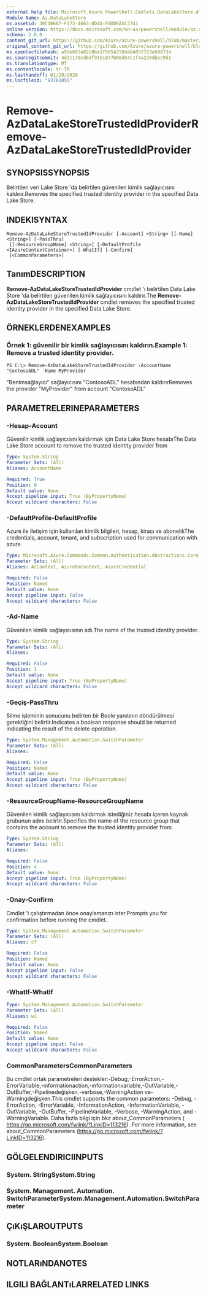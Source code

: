 ```yaml
---
external help file: Microsoft.Azure.PowerShell.Cmdlets.DataLakeStore.dll-Help.xml
Module Name: Az.DataLakeStore
ms.assetid: 30C10687-F172-4663-8D4A-F0DDEA5C3741
online version: https://docs.microsoft.com/en-us/powershell/module/az.datalakestore/remove-azdatalakestoretrustedidprovider
schema: 2.0.0
content_git_url: https://github.com/Azure/azure-powershell/blob/master/src/DataLakeStore/DataLakeStore/help/Remove-AzDataLakeStoreTrustedIdProvider.md
original_content_git_url: https://github.com/Azure/azure-powershell/blob/master/src/DataLakeStore/DataLakeStore/help/Remove-AzDataLakeStoreTrustedIdProvider.md
ms.openlocfilehash: a93eb93a02c0ba1f5654258da0405f723e69873d
ms.sourcegitcommit: 4d2c178cd6df9151877b08d54c1f4a228dbec9d1
ms.translationtype: MT
ms.contentlocale: tr-TR
ms.lasthandoff: 01/29/2020
ms.locfileid: "93761055"
---
```

# <span data-ttu-id="e3bd7-101">Remove-AzDataLakeStoreTrustedIdProvider</span><span class="sxs-lookup"><span data-stu-id="e3bd7-101">Remove-AzDataLakeStoreTrustedIdProvider</span></span>

## <span data-ttu-id="e3bd7-102">SYNOPSIS</span><span class="sxs-lookup"><span data-stu-id="e3bd7-102">SYNOPSIS</span></span>
<span data-ttu-id="e3bd7-103">Belirtilen veri Lake Store 'da belirtilen güvenilen kimlik sağlayıcısını kaldırır.</span><span class="sxs-lookup"><span data-stu-id="e3bd7-103">Removes the specified trusted identity provider in the specified Data Lake Store.</span></span>

## <span data-ttu-id="e3bd7-104">INDEKI</span><span class="sxs-lookup"><span data-stu-id="e3bd7-104">SYNTAX</span></span>

```
Remove-AzDataLakeStoreTrustedIdProvider [-Account] <String> [[-Name] <String>] [-PassThru]
 [[-ResourceGroupName] <String>] [-DefaultProfile <IAzureContextContainer>] [-WhatIf] [-Confirm]
 [<CommonParameters>]
```

## <span data-ttu-id="e3bd7-105">Tanım</span><span class="sxs-lookup"><span data-stu-id="e3bd7-105">DESCRIPTION</span></span>
<span data-ttu-id="e3bd7-106">**Remove-AzDataLakeStoreTrustedIdProvider** cmdlet 'ı belirtilen Data Lake Store 'da belirtilen güvenilen kimlik sağlayıcısını kaldırır.</span><span class="sxs-lookup"><span data-stu-id="e3bd7-106">The **Remove-AzDataLakeStoreTrustedIdProvider** cmdlet removes the specified trusted identity provider in the specified Data Lake Store.</span></span>

## <span data-ttu-id="e3bd7-107">ÖRNEKLERDEN</span><span class="sxs-lookup"><span data-stu-id="e3bd7-107">EXAMPLES</span></span>

### <span data-ttu-id="e3bd7-108">Örnek 1: güvenilir bir kimlik sağlayıcısını kaldırın.</span><span class="sxs-lookup"><span data-stu-id="e3bd7-108">Example 1: Remove a trusted identity provider.</span></span>
```
PS C:\> Remove-AzDataLakeStoreTrustedIdProvider -AccountName "ContosoADL" -Name MyProvider
```

<span data-ttu-id="e3bd7-109">"Benimsağlayıcı" sağlayıcısını "ContosoADL" hesabından kaldırır</span><span class="sxs-lookup"><span data-stu-id="e3bd7-109">Removes the provider "MyProvider" from account "ContosoADL"</span></span>

## <span data-ttu-id="e3bd7-110">PARAMETRELERINE</span><span class="sxs-lookup"><span data-stu-id="e3bd7-110">PARAMETERS</span></span>

### <span data-ttu-id="e3bd7-111">-Hesap</span><span class="sxs-lookup"><span data-stu-id="e3bd7-111">-Account</span></span>
<span data-ttu-id="e3bd7-112">Güvenilir kimlik sağlayıcısını kaldırmak için Data Lake Store hesabı</span><span class="sxs-lookup"><span data-stu-id="e3bd7-112">The Data Lake Store account to remove the trusted identity provider from</span></span>

```yaml
Type: System.String
Parameter Sets: (All)
Aliases: AccountName

Required: True
Position: 0
Default value: None
Accept pipeline input: True (ByPropertyName)
Accept wildcard characters: False
```

### <span data-ttu-id="e3bd7-113">-DefaultProfile</span><span class="sxs-lookup"><span data-stu-id="e3bd7-113">-DefaultProfile</span></span>
<span data-ttu-id="e3bd7-114">Azure ile iletişim için kullanılan kimlik bilgileri, hesap, kiracı ve abonelik</span><span class="sxs-lookup"><span data-stu-id="e3bd7-114">The credentials, account, tenant, and subscription used for communication with azure</span></span>

```yaml
Type: Microsoft.Azure.Commands.Common.Authentication.Abstractions.Core.IAzureContextContainer
Parameter Sets: (All)
Aliases: AzContext, AzureRmContext, AzureCredential

Required: False
Position: Named
Default value: None
Accept pipeline input: False
Accept wildcard characters: False
```

### <span data-ttu-id="e3bd7-115">-Ad</span><span class="sxs-lookup"><span data-stu-id="e3bd7-115">-Name</span></span>
<span data-ttu-id="e3bd7-116">Güvenilen kimlik sağlayıcısının adı.</span><span class="sxs-lookup"><span data-stu-id="e3bd7-116">The name of the trusted identity provider.</span></span>

```yaml
Type: System.String
Parameter Sets: (All)
Aliases:

Required: False
Position: 1
Default value: None
Accept pipeline input: True (ByPropertyName)
Accept wildcard characters: False
```

### <span data-ttu-id="e3bd7-117">-Geçiş</span><span class="sxs-lookup"><span data-stu-id="e3bd7-117">-PassThru</span></span>
<span data-ttu-id="e3bd7-118">Silme işleminin sonucunu belirten bir Boole yanıtının döndürülmesi gerektiğini belirtir.</span><span class="sxs-lookup"><span data-stu-id="e3bd7-118">Indicates a boolean response should be returned indicating the result of the delete operation.</span></span>

```yaml
Type: System.Management.Automation.SwitchParameter
Parameter Sets: (All)
Aliases:

Required: False
Position: Named
Default value: None
Accept pipeline input: True (ByPropertyName)
Accept wildcard characters: False
```

### <span data-ttu-id="e3bd7-119">-ResourceGroupName</span><span class="sxs-lookup"><span data-stu-id="e3bd7-119">-ResourceGroupName</span></span>
<span data-ttu-id="e3bd7-120">Güvenilen kimlik sağlayıcısını kaldırmak istediğiniz hesabı içeren kaynak grubunun adını belirtir.</span><span class="sxs-lookup"><span data-stu-id="e3bd7-120">Specifies the name of the resource group that contains the account to remove the trusted identity provider from.</span></span>

```yaml
Type: System.String
Parameter Sets: (All)
Aliases:

Required: False
Position: 4
Default value: None
Accept pipeline input: True (ByPropertyName)
Accept wildcard characters: False
```

### <span data-ttu-id="e3bd7-121">-Onay</span><span class="sxs-lookup"><span data-stu-id="e3bd7-121">-Confirm</span></span>
<span data-ttu-id="e3bd7-122">Cmdlet 'i çalıştırmadan önce onaylamanızı ister.</span><span class="sxs-lookup"><span data-stu-id="e3bd7-122">Prompts you for confirmation before running the cmdlet.</span></span>

```yaml
Type: System.Management.Automation.SwitchParameter
Parameter Sets: (All)
Aliases: cf

Required: False
Position: Named
Default value: None
Accept pipeline input: False
Accept wildcard characters: False
```

### <span data-ttu-id="e3bd7-123">-WhatIf</span><span class="sxs-lookup"><span data-stu-id="e3bd7-123">-WhatIf</span></span>
```yaml
Type: System.Management.Automation.SwitchParameter
Parameter Sets: (All)
Aliases: wi

Required: False
Position: Named
Default value: None
Accept pipeline input: False
Accept wildcard characters: False
```

### <span data-ttu-id="e3bd7-124">CommonParameters</span><span class="sxs-lookup"><span data-stu-id="e3bd7-124">CommonParameters</span></span>
<span data-ttu-id="e3bd7-125">Bu cmdlet ortak parametreleri destekler:-Debug,-ErrorAction,-ErrorVariable,-ınformationaction,-ınformationvariable,-OutVariable,-OutBuffer,-Pipelinedeğişken,-verbose,-WarningAction ve-Warningdeğişken.</span><span class="sxs-lookup"><span data-stu-id="e3bd7-125">This cmdlet supports the common parameters: -Debug, -ErrorAction, -ErrorVariable, -InformationAction, -InformationVariable, -OutVariable, -OutBuffer, -PipelineVariable, -Verbose, -WarningAction, and -WarningVariable.</span></span> <span data-ttu-id="e3bd7-126">Daha fazla bilgi için bkz about_CommonParameters ( https://go.microsoft.com/fwlink/?LinkID=113216) .</span><span class="sxs-lookup"><span data-stu-id="e3bd7-126">For more information, see about_CommonParameters (https://go.microsoft.com/fwlink/?LinkID=113216).</span></span>

## <span data-ttu-id="e3bd7-127">GÖLGELENDIRICI</span><span class="sxs-lookup"><span data-stu-id="e3bd7-127">INPUTS</span></span>

### <span data-ttu-id="e3bd7-128">System. String</span><span class="sxs-lookup"><span data-stu-id="e3bd7-128">System.String</span></span>

### <span data-ttu-id="e3bd7-129">System. Management. Automation. SwitchParameter</span><span class="sxs-lookup"><span data-stu-id="e3bd7-129">System.Management.Automation.SwitchParameter</span></span>

## <span data-ttu-id="e3bd7-130">ÇıKıŞLAR</span><span class="sxs-lookup"><span data-stu-id="e3bd7-130">OUTPUTS</span></span>

### <span data-ttu-id="e3bd7-131">System. Boolean</span><span class="sxs-lookup"><span data-stu-id="e3bd7-131">System.Boolean</span></span>

## <span data-ttu-id="e3bd7-132">NOTLARıNDA</span><span class="sxs-lookup"><span data-stu-id="e3bd7-132">NOTES</span></span>

## <span data-ttu-id="e3bd7-133">ILGILI BAĞLANTıLAR</span><span class="sxs-lookup"><span data-stu-id="e3bd7-133">RELATED LINKS</span></span>
